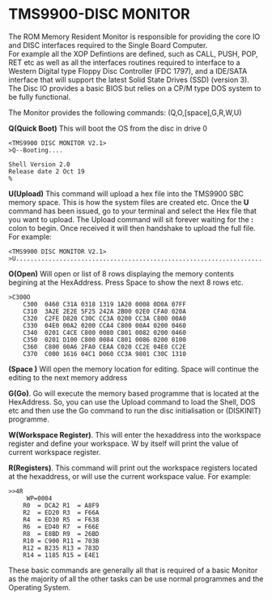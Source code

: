 # TMS9900-DISC MONITOR

The ROM Memory Resident Monitor is responsible for providing the core IO and DISC interfaces required to the Single Board Computer.   
For example all the XOP Defintions are defined, such as CALL, PUSH, POP, RET etc as well as all the interfaces routines required
to interface to a Western Digital type Floppy Disc Controller (FDC 1797), and a IDE/SATA interface that will support the latest Solid State Drives (SSD) (version 3).   The Disc IO provides a basic BIOS but relies on a CP/M type DOS system to be fully functional. 

The Monitor provides the following commands: (Q,O,[space],G,R,W,U)

**Q(Quick Boot)**  This will boot the OS from the disc in drive 0
~~~
<TMS9900 DISC MONITOR V2.1>
>Q--Booting....

Shell Version 2.0
Release date 2 Oct 19
%
~~~
**U(Upload)**   This command will upload a hex file into the TMS9900 SBC memory space.  This is how the system files are created etc.  Once the **U** command has been issued, go to your terminal and select the Hex file that you want to upload.  The Upload command will sit forever waiting for the **:** colon to begin.  Once received it will then handshake to upload the full file.  For example:

~~~
<TMS9900 DISC MONITOR V2.1>
>U......................................................................................

~~~

**<HexAddress>O(Open)**  Will open or list of 8 rows displaying the memory contents begining at the HexAddress.  Press Space to show the next 8 rows etc.
~~~
>C300O
    C300  0460 C31A 0318 1319 1A20 0008 0D0A 07FF
    C310  3A2E 2E2E 5F25 242A 2B00 02E0 CFA0 020A
    C320  C2FE D820 C30C CC3A 0200 CC3A C800 00A0
    C330  04E0 00A2 0200 CCA4 C800 00A4 0200 0460
    C340  0201 C4CE C800 0080 C801 0082 0200 0460
    C350  0201 D100 C800 0084 C801 0086 0200 0100
    C360  C800 00A6 2FA0 CEAA C020 CC2E 04E0 CC2E
    C370  C000 1616 04C1 D060 CC3A 9801 C30C 1310

~~~
**<HexAddress>(Space )** Will open the memory location for editing.  Space will continue the editing to the next memory address

**<HexAddress>G(Go)**. Go will execute the memory based programme that is located at the HexAddress.  So, you can use the Upload command to load the Shell, DOS etc and then use the Go command to run the disc initialisation or (DISKINIT) programme.

**<HexAddress>W(Workspace Register)**.  This will enter the hexaddress into the workspace register and define your workspace.  W by itself will print the 
 value of current workspace register.

**<HexAddress>R(Registers)**.  This command will print out the workspace registers located at the hexaddress, or will use the current workspace value.
For example:
~~~
>>4R
     WP=0004
    R0  = DCA2 R1  = A8F9
    R2  = ED20 R3  = F66A
    R4  = ED30 R5  = F638
    R6  = ED40 R7  = F66E
    R8  = E8BD R9  = 26BD
    R10 = C900 R11 = 703B
    R12 = B235 R13 = 783D
    R14 = 1185 R15 = E4E1
~~~

These basic commands are generally all that is required of a basic Monitor as the majority of all the other tasks can be use normal programmes and the Operating System.





